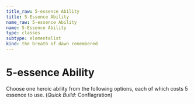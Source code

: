 ```yaml
---
title_raw: 5-essence Ability
title: 5-Essence Ability
name_raw: 5-essence Ability
name: 5-Essence Ability
type: classes
subtype: elementalist
kind: the breath of dawn remembered
---
```


# 5-essence Ability

Choose one heroic ability from the following options, each of which costs 5 essence to use. (*Quick Build:* Conflagration)
